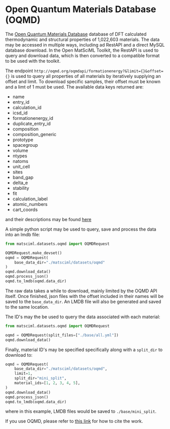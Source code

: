 # Open Quantum Materials Database (OQMD)

The [Open Quantum Materials Database](https://oqmd.org/) database of DFT calculated thermodynamic and structural properties of 1,022,603 materials. The data may be accessed in multiple ways, including ad RestAPI and a direct MySQL database download. In the Open MatSciML Toolkit, the RestAPI is used to query and download data, which is then converted to a compatible format to be used with the toolkit.

The endpoint `http://oqmd.org/oqmdapi/formationenergy?&limit={}&offset={}` is used to query all properties of all materials by iteratively supplying an offset and limit. To download specific samples, their offset must be known and a limt of 1 must be used. The available data keys returned are:

- name
- entry_id
- calculation_id
- icsd_id
- formationenergy_id
- duplicate_entry_id
- composition
- composition_generic
- prototype
- spacegroup
- volume
- ntypes
- natoms
- unit_cell
- sites
- band_gap
- delta_e
- stability
- fit
- calculation_label
- atomic_numbers
- cart_coords


and their descriptions may be found [here](https://static.oqmd.org/static/docs/restful.html#:~:text=Available%20keywords%20for%20fields%20and%20filter%C2%B6)

A simple python script may be used to query, save and process the data into an lmdb file: 

```python
from matsciml.datasets.oqmd import OQMDRequest

OQMDRequest.make_devset()
oqmd = OQMDRequest(
    base_data_dir="./matsciml/datasets/oqmd"
)
oqmd.download_data()
oqmd.process_json()
oqmd.to_lmdb(oqmd.data_dir)
```

The raw data takes a while to download, mainly limited by the OQMD API itself. Once finished, json files with the offset included in their names will be saved to the `base_data_dir`. An LMDB file will also be generated and saved to the same location. 

The ID's may the be used to query the data associated with each material:
```python
from matsciml.datasets.oqmd import OQMDRequest

oqmd = OQMDRequest(split_files=["./base/all.yml"])
oqmd.download_data()
```

Finally, material ID's may be specified specifically along with a `split_dir` to download to:

```python
oqmd = OQMDRequest(
    base_data_dir="./matsciml/datasets/oqmd",
    limit=1,
    split_dir="mini_split",
    material_ids=[1, 2, 3, 4, 5],
)
oqmd.download_data()
oqmd.process_json()
oqmd.to_lmdb(oqmd.data_dir)
```
where in this example, LMDB files would be saved to `./base/mini_split`.

If you use OQMD, please refer to [this link](https://oqmd.org/documentation/publications) for how to cite the work.




